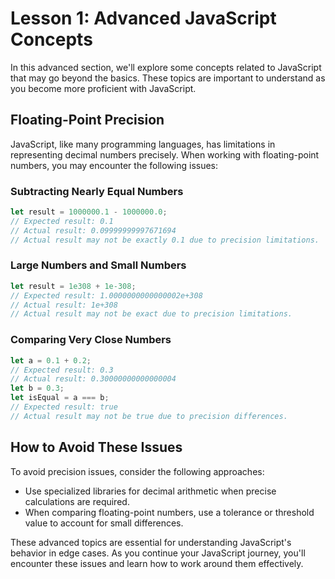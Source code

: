 # Lesson 1: Advanced JavaScript Concepts

In this advanced section, we'll explore some concepts related to JavaScript that may go beyond the basics. These topics are important to understand as you become more proficient with JavaScript.

## Floating-Point Precision

JavaScript, like many programming languages, has limitations in representing decimal numbers precisely. When working with floating-point numbers, you may encounter the following issues:

### Subtracting Nearly Equal Numbers

```javascript
let result = 1000000.1 - 1000000.0;
// Expected result: 0.1
// Actual result: 0.09999999997671694
// Actual result may not be exactly 0.1 due to precision limitations.
```

### Large Numbers and Small Numbers

```javascript
let result = 1e308 + 1e-308;
// Expected result: 1.0000000000000002e+308
// Actual result: 1e+308
// Actual result may not be exact due to precision limitations.
```

### Comparing Very Close Numbers

```javascript
let a = 0.1 + 0.2;
// Expected result: 0.3
// Actual result: 0.30000000000000004
let b = 0.3;
let isEqual = a === b;
// Expected result: true
// Actual result may not be true due to precision differences.
```

## How to Avoid These Issues

To avoid precision issues, consider the following approaches:

- Use specialized libraries for decimal arithmetic when precise calculations are required.
- When comparing floating-point numbers, use a tolerance or threshold value to account for small differences.

These advanced topics are essential for understanding JavaScript's behavior in edge cases. As you continue your JavaScript journey, you'll encounter these issues and learn how to work around them effectively.
